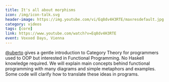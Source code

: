 ```yaml
---
title: It's all about morphisms
icon: /img/icon-talk.svg
header-image: https://img.youtube.com/vi/Eq8dv4H3RTE/maxresdefault.jpg
category: videos
tags: [core]
link: https://www.youtube.com/watch?v=Eq8dv4H3RTE
event: Voxxed Days, Vienna
---
```

[@uberto](https://github.com/uberto) gives a gentle introduction to Category Theory for programmers used to OOP but interested in Functional Programming. No Haskell knowledge required. We will explain main concepts behind functional programming with many diagrams and simple metaphors and examples. Some code will clarify how to translate these ideas in programs.
